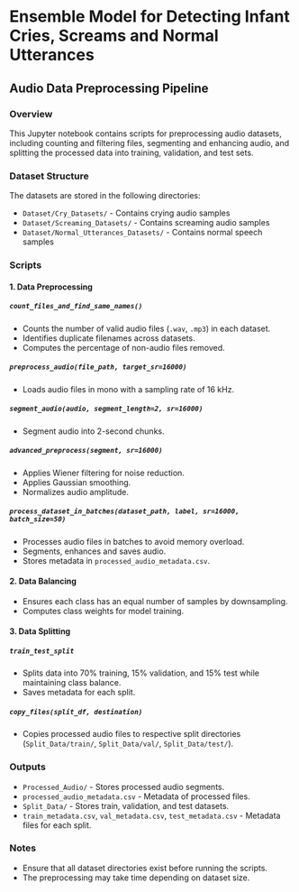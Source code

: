 # Ensemble Model for Detecting Infant Cries, Screams and Normal Utterances

## Audio Data Preprocessing Pipeline

### Overview
This Jupyter notebook contains scripts for preprocessing audio datasets, including counting and filtering files, segmenting and enhancing audio, and splitting the processed data into training, validation, and test sets.

### Dataset Structure
The datasets are stored in the following directories:
- `Dataset/Cry_Datasets/` - Contains crying audio samples
- `Dataset/Screaming_Datasets/` - Contains screaming audio samples
- `Dataset/Normal_Utterances_Datasets/` - Contains normal speech samples

### Scripts
#### 1. Data Preprocessing
##### `count_files_and_find_same_names()`
- Counts the number of valid audio files (`.wav`, `.mp3`) in each dataset.
- Identifies duplicate filenames across datasets.
- Computes the percentage of non-audio files removed.

##### `preprocess_audio(file_path, target_sr=16000)`
- Loads audio files in mono with a sampling rate of 16 kHz.

##### `segment_audio(audio, segment_length=2, sr=16000)`
- Segment audio into 2-second chunks.

##### `advanced_preprocess(segment, sr=16000)`
- Applies Wiener filtering for noise reduction.
- Applies Gaussian smoothing.
- Normalizes audio amplitude.

##### `process_dataset_in_batches(dataset_path, label, sr=16000, batch_size=50)`
- Processes audio files in batches to avoid memory overload.
- Segments, enhances and saves audio.
- Stores metadata in `processed_audio_metadata.csv`.

#### 2. Data Balancing
- Ensures each class has an equal number of samples by downsampling.
- Computes class weights for model training.

#### 3. Data Splitting
##### `train_test_split`
- Splits data into 70% training, 15% validation, and 15% test while maintaining class balance.
- Saves metadata for each split.

##### `copy_files(split_df, destination)`
- Copies processed audio files to respective split directories (`Split_Data/train/`, `Split_Data/val/`, `Split_Data/test/`).

### Outputs
- `Processed_Audio/` - Stores processed audio segments.
- `processed_audio_metadata.csv` - Metadata of processed files.
- `Split_Data/` - Stores train, validation, and test datasets.
- `train_metadata.csv`, `val_metadata.csv`, `test_metadata.csv` - Metadata files for each split.

### Notes
- Ensure that all dataset directories exist before running the scripts.
- The preprocessing may take time depending on dataset size.



